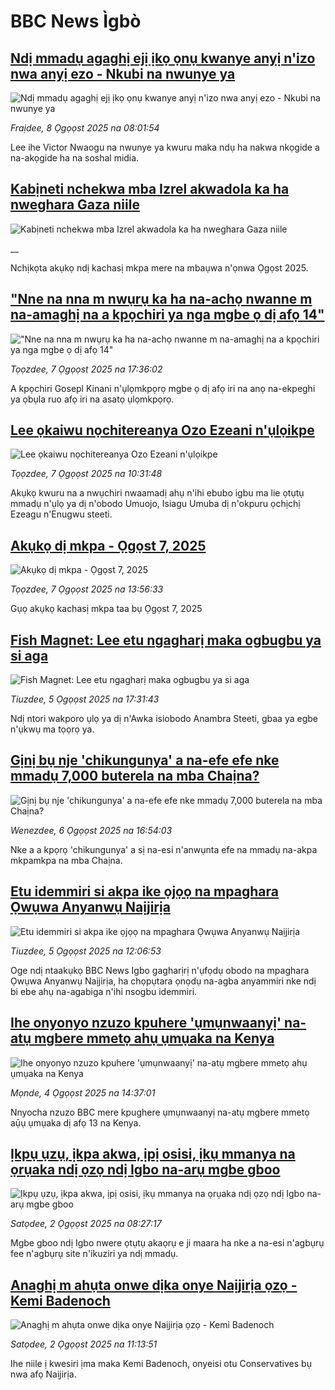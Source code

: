 # BBC News Ìgbò## [Ndị mmadụ agaghị ejị ịkọ ọnụ kwanye anyị n'izo nwa anyị ezo - Nkubi na nwunye ya](https://www.bbc.com/igbo/articles/c5y2kl4zpxzo?at_medium=RSS&at_campaign=rss?at_campaign=githubrss)![Ndị mmadụ agaghị ejị ịkọ ọnụ kwanye anyị n'izo nwa anyị ezo - Nkubi na nwunye ya](https://ichef.bbci.co.uk/ace/ws/240/cpsprodpb/3f71/live/c12461b0-742e-11f0-8071-1788c7e8ae0e.jpg)_Fraịdee, 8 Ọgọọst 2025 na 08:01:54_Lee ihe Victor Nwaogu na nwunye ya kwuru maka ndụ ha nakwa nkọgide a na-akọgide ha na soshal midia.## [Kabịneti nchekwa mba Izrel akwadola ka ha nweghara Gaza niile ](https://www.bbc.co.uk/igbo/live/c207w29dn0gt?at_medium=RSS&at_campaign=rss?at_campaign=githubrss)![Kabịneti nchekwa mba Izrel akwadola ka ha nweghara Gaza niile ](https://ichef.bbci.co.uk/ace/standard/240/cpsprodpb/a98f/live/8b880660-743d-11f0-8071-1788c7e8ae0e.jpg)__Nchịkọta akụkọ ndị kachasị mkpa mere na mbaụwa n'ọnwa Ọgọst 2025.## ["Nne na nna m nwụrụ ka ha na-achọ nwanne m na-amaghị na a kpọchiri ya nga mgbe ọ dị afọ 14"](https://www.bbc.com/igbo/articles/cz9350ydvkno?at_medium=RSS&at_campaign=rss?at_campaign=githubrss)!["Nne na nna m nwụrụ ka ha na-achọ nwanne m na-amaghị na a kpọchiri ya nga mgbe ọ dị afọ 14"](https://ichef.bbci.co.uk/ace/ws/240/cpsprodpb/4dd2/live/6d75dbe0-72ab-11f0-af20-030418be2ca5.jpg)_Tọọzdee, 7 Ọgọọst 2025 na 17:36:02_A kpọchiri Gosepl Kinani n'ụlọmkpọrọ mgbe ọ dị afọ iri na anọ na-ekpeghi ya ọbụla ruo afọ iri na asatọ ụlọmkpọrọ.## [Lee ọkaiwu nọchitereanya Ozo Ezeani n'ụlọikpe](https://www.bbc.com/igbo/articles/c8ryg26d3xyo?at_medium=RSS&at_campaign=rss?at_campaign=githubrss)![Lee ọkaiwu nọchitereanya Ozo Ezeani n'ụlọikpe](https://ichef.bbci.co.uk/ace/ws/240/cpsprodpb/812f/live/31b83d00-736e-11f0-8071-1788c7e8ae0e.jpg)_Tọọzdee, 7 Ọgọọst 2025 na 10:31:48_Akụkọ kwuru na a nwụchiri nwaamadị ahụ n'ihi ebubo igbu ma lie ọtụtụ mmadụ n'ụlọ ya dị n'obodo Umuojo, Isiagu Umuba dị n'okpuru ọchịchị Ezeagu n'Enugwu steeti.## [Akụkọ dị mkpa - Ọgọst 7, 2025](https://www.bbc.com/igbo/articles/c5yk0k4y23qo?at_medium=RSS&at_campaign=rss?at_campaign=githubrss)![Akụkọ dị mkpa - Ọgọst 7, 2025](https://ichef.bbci.co.uk/ace/ws/240/cpsprodpb/f1a0/live/52df1610-60be-11f0-a40e-a1af2950b220.jpg)_Tọọzdee, 7 Ọgọọst 2025 na 13:56:33_Gụọ akụkọ kachasị mkpa taa bụ Ọgọst 7, 2025## [Fish Magnet: Lee etu ngagharị maka ogbugbu ya si aga](https://www.bbc.com/igbo/articles/cqlerp1ee2lo?at_medium=RSS&at_campaign=rss?at_campaign=githubrss)![Fish Magnet: Lee etu ngagharị maka ogbugbu ya si aga](https://ichef.bbci.co.uk/ace/ws/240/cpsprodpb/769a/live/ce31de60-7220-11f0-843e-eb3da839c0e3.jpg)_Tiuzdee, 5 Ọgọọst 2025 na 17:31:43_Ndị ntori wakporo ụlọ ya dị n'Awka isiobodo Anambra Steeti, gbaa ya egbe n'ụkwụ ma tọọrọ ya.## [Gịnị bụ nje 'chikungunya' a na-efe efe nke mmadụ 7,000 buterela na mba Chaịna?](https://www.bbc.com/igbo/articles/c741ngj1pqjo?at_medium=RSS&at_campaign=rss?at_campaign=githubrss)![Gịnị bụ nje 'chikungunya' a na-efe efe nke mmadụ 7,000 buterela na mba Chaịna?](https://ichef.bbci.co.uk/ace/ws/240/cpsprodpb/5d90/live/4e815f10-71c6-11f0-b5ea-af0b36d22169.jpg)_Wenezdee, 6 Ọgọọst 2025 na 16:54:03_Nke a a kpọrọ 'chikungunya' a sị na-esi n'anwụnta efe na mmadụ na-akpa mkpamkpa na mba Chaịna.## [Etu idemmiri si akpa ike ọjọọ na mpaghara Ọwụwa Anyanwụ Naịjirịa](https://www.bbc.com/igbo/articles/c8e1pk1rwnlo?at_medium=RSS&at_campaign=rss?at_campaign=githubrss)![Etu idemmiri si akpa ike ọjọọ na mpaghara Ọwụwa Anyanwụ Naịjirịa](https://ichef.bbci.co.uk/ace/ws/240/cpsprodpb/b37b/live/64382a50-71e4-11f0-89ea-4d6f9851f623.png)_Tiuzdee, 5 Ọgọọst 2025 na 12:06:53_Oge ndị ntaakụkọ BBC News Igbo gagharịrị n'ụfọdụ obodo na mpaghara Ọwụwa Anyanwụ Naịjirịa, ha chọpụtara ọnọdụ na-agba anyammiri nke ndị bi ebe ahụ na-agabiga n'ihi nsogbu idemmiri.## [Ihe onyonyo nzuzo kpuhere 'ụmụnwaanyị' na-atụ mgbere mmetọ ahụ ụmụaka na Kenya](https://www.bbc.com/igbo/articles/c4gz0pr02v1o?at_medium=RSS&at_campaign=rss?at_campaign=githubrss)![Ihe onyonyo nzuzo kpuhere 'ụmụnwaanyị' na-atụ mgbere mmetọ ahụ ụmụaka na Kenya](https://ichef.bbci.co.uk/ace/ws/240/cpsprodpb/ab4f/live/8e274a30-6e1a-11f0-89ea-4d6f9851f623.jpg)_Mọnde, 4 Ọgọọst 2025 na 14:37:01_Nnyocha nzuzo BBC mere kpughere ụmụnwaanyị na-atụ mgbere mmetọ aụ̄ụ ụmụaka dị afọ 13 na Kenya.## [Ịkpụ ụzụ, ịkpa akwa, ịpị osisi, ịkụ mmanya na ọrụaka ndị ọzọ ndị Igbo na-arụ mgbe gboo](https://www.bbc.com/igbo/articles/cly3jljem7qo?at_medium=RSS&at_campaign=rss?at_campaign=githubrss)![Ịkpụ ụzụ, ịkpa akwa, ịpị osisi, ịkụ mmanya na ọrụaka ndị ọzọ ndị Igbo na-arụ mgbe gboo](https://ichef.bbci.co.uk/ace/ws/240/cpsprodpb/6974/live/965ccf30-6f10-11f0-8dbd-f3d32ebd3327.jpg)_Satọdee, 2 Ọgọọst 2025 na 08:27:17_Mgbe gboo ndị Igbo nwere ọtụtụ akaọrụ e ji maara ha nke a na-esi n'agbụrụ fee n'agbụrụ site n'ikuziri ya ndị mmadụ.## [Anaghị m ahụta onwe dịka onye Naịjirịa ọzọ - Kemi Badenoch](https://www.bbc.com/igbo/articles/crlndnekrk0o?at_medium=RSS&at_campaign=rss?at_campaign=githubrss)![Anaghị m ahụta onwe dịka onye Naịjirịa ọzọ - Kemi Badenoch](https://ichef.bbci.co.uk/ace/ws/240/cpsprodpb/c53c/live/09e99750-6f91-11f0-8d8d-0b5ce2e05bd0.jpg)_Satọdee, 2 Ọgọọst 2025 na 11:13:51_Ihe niile ị kwesiri ịma maka Kemi Badenoch, onyeisi otu Conservatives bụ nwa afọ Naịjirịa.